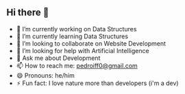 ## Hi there 👋
- 🔭 I’m currently working on Data Structures 
- 🌱 I’m currently learning Data Structures
- 👯 I’m looking to collaborate on Website Development
- 🤔 I’m looking for help with Artificial Intelligence
- 💬 Ask me about Development
- 📫 How to reach me: pedroiff0@gmail.com
- 😄 Pronouns: he/him
- ⚡ Fun fact: I love nature more than developers (i'm a dev)
<!--
**trebas/trebas** is a ✨ _special_ ✨ repository because its `README.md` (this file) appears on your GitHub profile.

Here are some ideas to get you started:

- 🔭 I’m currently working on ...
- 🌱 I’m currently learning ...
- 👯 I’m looking to collaborate on ...
- 🤔 I’m looking for help with ...
- 💬 Ask me about ...
- 📫 How to reach me: ...
- 😄 Pronouns: ...
- ⚡ Fun fact: ...
-->
